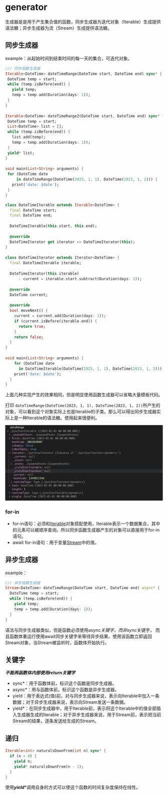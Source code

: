 # generator
生成器是是用于产生集合值的函数，同步生成器为迭代对象（Iterable）生成提供语法糖；异步生成器为流（Stream）生成提供语法糖。


## 同步生成器
 example：从起始时间到结束时间的每一天的集合，可迭代对象。

 ```dart
/// 同步函数生成器
Iterable<DateTime> dateTimeRange(DateTime start, DateTime end) sync* {
  DateTime temp = start;
  while (temp.isBefore(end)) {
    yield temp;
    temp = temp.add(Duration(days: 1));
  }
}

Iterable<DateTime> dateTimeRange2(DateTime start, DateTime end) sync* {
  DateTime temp = start;
  List<DateTime> list = [];
  while (temp.isBefore(end)) {
    list.add(temp);
    temp = temp.add(Duration(days: 1));
  }
  yield* list;
}

void main(List<String> arguments) {
  for (DateTime date
      in dateTimeRange(DateTime(2023, 1, 1), DateTime(2023, 1, 2))) {
    print('date: $date');
  }
}  

```

```dart
class DateTimeIterable extends Iterable<DateTime> {
  final DateTime start;
  final DateTime end;

  DateTimeIterable(this.start, this.end);

  @override
  DateTimeIterator get iterator => DateTimeIterator(this);
}

class DateTimeIterator extends Iterator<DateTime> {
  final DateTimeIterable iterable;

  DateTimeIterator(this.iterable)
      : current = iterable.start.subtract(Duration(days: 1));

  @override
  DateTime current;

  @override
  bool moveNext() {
    current = current.add(Duration(days: 1));
    if (current.isBefore(iterable.end)) {
      return true;
    }
    return false;
  }
}

void main(List<String> arguments) {
    for (DateTime date
      in DateTimeIterable(DateTime(2023, 1, 1), DateTime(2023, 1, 2))) {
    print('date: $date');
  }
}

```
上面几种实现产生的效果相同，但是明显使用函数生成器可以省略大量模板代码。

打印    `dateTimeRange(DateTime(2023, 1, 1), DateTime(2023, 1, 2))`所产生的对象，可以看到这个对象实际上也是Iterable的子类。那么可以得出同步生成器实际上是一种Iterable的语法糖。使用起来很便利。

![iterable_object.png](./iterable_object.jpg)

### for-in
* for-in语句：必须和[Iterable](https://api.dart.dev/stable/2.19.1/dart-core/Iterable-class.html)对象搭配使用，Iterable表示一个数据集合，其中的元素可以被顺序查询。所以同步函数生成器产生的对象可以直接用于for-in语句。
* await for-in语句：用于变量[Stream](https://api.dart.dev/stable/2.19.1/dart-async/Stream-class.html)中的值。


## 异步生成器

example：

```dart
/// 异步函数生成器
Stream<DateTime> dateTimeRange(DateTime start, DateTime end) async* {
  DateTime temp = start;
  while (temp.isBefore(end)) {
    yield temp;
    temp = temp.add(Duration(days: 1));
  }
}

```

语法与同步生成器类似，但是函数必须使用async*关键字，而非sync*关键字， 而且函数体重运行使用await同步关键字来等待异步结果。使用该函数立即返回Stream对象，当Stream被监听时，函数体开始执行。

## 关键字

***不能再函数体内部使用return关键字***

* sync*：用于函数体前，标识这个函数是同步生成器。
* async*：用与函数体前，标识这个函数是异步生成器。
* yield：用于表达式(值)前，对与同步生成器来说，表示向Iterable中加入一条数据；对于异步生成器来说，表示向Stream发送一条数据。
* yield*：在同步生成器中，用于Iterable前，表示将这个Iterable中的值全部插入生成器生成的Iterable；对于异步生成器来说，用于Stream前，表示把当前Stream的结果，逐条发送给生成的Stream。

## 递归

```dart
Iterable<int> naturalsDownFrom(int n) sync* {
  if (n > 0) {
    yield n;
    yield* naturalsDownFrom(n - 1);
  }
}
```

使用***yield****调用自身的方式可以使这个函数的时间复杂度保持在线性。
